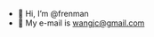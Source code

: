 - 👋 Hi, I’m @frenman
- 👀 My e-mail is wangjc@gmail.com 

<!---
frenman/frenman is a ✨ special ✨ repository because its `README.md` (this file) appears on your GitHub profile.
You can click the Preview link to take a look at your changes.
--->

